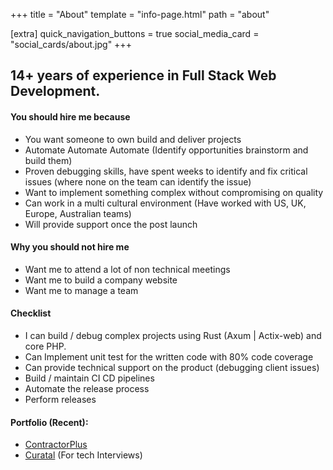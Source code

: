 +++
title = "About"
template = "info-page.html"
path = "about"

[extra]
quick_navigation_buttons = true
social_media_card = "social_cards/about.jpg"
+++

## 14+ years of experience in Full Stack Web Development.

#### You should hire me because
- You want someone to own build and deliver projects
- Automate Automate Automate (Identify opportunities brainstorm and build them)
- Proven debugging skills, have spent weeks to identify and fix critical issues (where none on the team can identify the issue)
- Want to implement something complex without compromising on quality
- Can work in a multi cultural environment (Have worked with US, UK, Europe, Australian teams)
- Will provide support once the post launch

#### Why you should not hire me
- Want me to attend a lot of non technical meetings
- Want me to build a company website
- Want me to manage a team

#### Checklist
- I can build / debug complex projects using Rust (Axum | Actix-web) and core PHP.
- Can Implement unit test for the written code with 80% code coverage
- Can provide technical support on the product (debugging client issues)
- Build / maintain CI CD pipelines
- Automate the release process
- Perform releases

#### Portfolio (Recent):
- [ContractorPlus](https://contractorplus.app/)
- [Curatal](https://www.curatal.com/) (For tech Interviews)